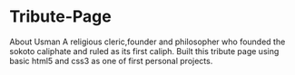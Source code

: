 # Tribute-Page
About Usman 
A religious cleric,founder and philosopher who founded the sokoto caliphate and ruled as its first caliph.
Built this tribute page using basic html5 and css3 as one of first personal projects.
